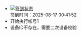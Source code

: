- [![签到状态](https://github.com/womade/Cloud189-Actions/actions/workflows/main.yml/badge.svg?branch=main)](https://github.com/womade/Cloud189-Actions/actions/workflows/main.yml) <br> 签到时间：2025-08-17 00:41:52
- 开始执行帐号1
- 设备ID不存在，需要二次设备校验
